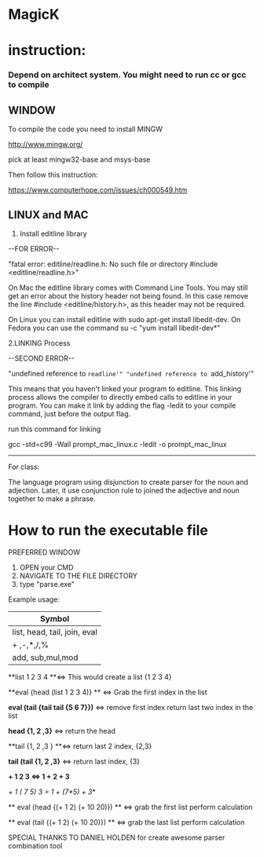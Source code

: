 # MagicK


# instruction:


### Depend on architect system. You might need to run cc or gcc to compile



## WINDOW

To compile the code you need to install MINGW

http://www.mingw.org/

 pick at least mingw32-base and msys-base
 
 Then follow this instruction:
 
 https://www.computerhope.com/issues/ch000549.htm




## LINUX and MAC


1. Install editline library


--FOR ERROR--


"fatal error: editline/readline.h: No such file or directory #include <editline/readline.h>"


On Mac the editline library comes with Command Line Tools. You may still get an error about the history header not being found. In this case remove the line #include <editline/history.h>, as this header may not be required.

On Linux you can install editline with sudo apt-get install libedit-dev. On Fedora you can use the command su -c "yum install libedit-dev*"

2.LINKING Process

--SECOND ERROR--

"undefined reference to `readline'"
"undefined reference to `add_history'"

This means that you haven't linked your program to editline. This linking process allows the compiler to directly embed calls to editline in your program. 
You can make it link by adding the flag -ledit to your compile command, just before the output flag.

run this command for linking

gcc -std=c99 -Wall prompt_mac_linux.c -ledit -o prompt_mac_linux


-----------

For class:

The language program using disjunction to create parser for the noun and adjection. Later, it use conjunction rule to joined the adjective and noun together to make a phrase.



# How to run the executable file

PREFERRED WINDOW 

1. OPEN your CMD 
2. NAVIGATE TO THE FILE DIRECTORY
3. type "parse.exe"

Example usage:

|Symbol|
|---------|
|list, head, tail, join, eval|		         
|+ ,-,*,/,% | 											 
|add, sub,mul,mod|  
         
		 
**list 1 2 3 4 **<=> This would create a list {1 2 3 4}

**eval {head (list 1 2 3 4)} ** <=> Grab the first index in the list

**eval (tail {tail tail {5 6 7}})** <=> remove first index return last two index in the list

**head {1, 2 ,3}** <=> return the head

**tail {1, 2 ,3 } **<=> return last 2 index, {2,3}

**tail (tail {1, 2 ,3}** <=> return last index, {3}

**+ 1 2 3 <=> 1 + 2 + 3**

**+ 1 (* 7 5) 3 = 1 + (7*5) + 3**

** eval (head {(+ 1 2) (+ 10 20)}) ** <=> grab the first list perform calculation

** eval (tail {(+ 1 2) (+ 10 20)}) ** <=> grab the last list perform calculation


SPECIAL THANKS TO DANIEL HOLDEN for create awesome parser combination tool




